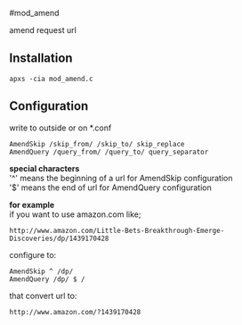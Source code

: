 #mod_amend

amend request url

## Installation

    apxs -cia mod_amend.c

## Configuration
write to outside <Directory> or <Location> on *.conf  

    AmendSkip /skip_from/ /skip_to/ skip_replace
    AmendQuery /query_from/ /query_to/ query_separator

**special characters**  
    '^' means the beginning of a url for AmendSkip configuration  
    '$' means the end of url for AmendQuery configuration  

**for example**  
if you want to use amazon.com like;  

    http://www.amazon.com/Little-Bets-Breakthrough-Emerge-Discoveries/dp/1439170428

configure to:

    AmendSkip ^ /dp/
    AmendQuery /dp/ $ /

that convert url to:

    http://www.amazon.com/?1439170428
